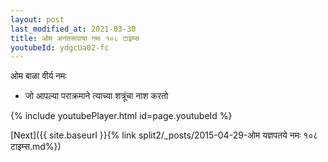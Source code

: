 ```yaml
---
layout: post
last_modified_at: 2021-03-30
title: ओम अनंतरूपाया नमः १०८ टाइम्स
youtubeId: ydgcUa02-fc
---
```

 
 
 ओम बाळा वीर्य नमः  
 
 -  जो आपल्या पराक्रमाने त्याच्या शत्रूंचा नाश करतो 
 
  
 
  
 
 
 
 
 
 


{% include youtubePlayer.html id=page.youtubeId %}
 
[Next]({{ site.baseurl }}{% link  split2/_posts/2015-04-29-ओम यज्ञपतये नमः १०८ टाइम्स.md%})
 
